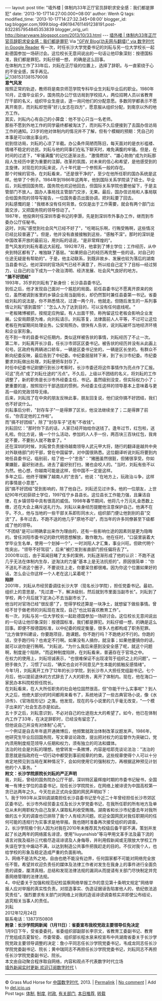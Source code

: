 --- layout: post title: "墙外楼 |
体制内33年正厅官员辞职求安全感：我们都是罪犯" date:
'2013-10-17T14:27:00.000+08:00' author: Wenh Q tags: modified\_time:
'2013-10-17T14:27:32.345+08:00' blogger\_id:
tag:blogger.com,1999:blog-4961947611491238191.post-8322857954845353839
blogger\_orig\_url: http://binaryware.blogspot.com/2013/10/33.html ---
[墙外楼 |
体制内33年正厅官员辞职求安全感：我们都是罪犯](http://feedproxy.google.com/~r/chinagfwblog/~3/TLHuwuaREuI/)
Via ["GFW Blog(功夫网与翻墙)" via 数字时代 in Google
Reader](https://www.blogger.com/blogger.g?blogID=4961947611491238191&pli=1)
有一次，时任长沙大学党委书记的刘耘与另一位大学校长一起赴德国参加一场研讨会。这位校长无意间说出的一句话让他印象深刻：按德国标准，我们都是罪犯。刘耘仔细一想，
的确是这么回事。\
在体制内工作了33年后，刘耘在正厅级的位置上，选择了辞职。与一直萦绕于心的不安全感，挥手再见。\
![1381531381579008](http://www.letscorp.net/lynn/wp-content/uploads/2013/10/1381531381579008.jpg)\
**意气风发**\
按照正常的轨迹，教师将是南京师范学院专科毕业生刘耘毕业后的职业。1980年10月，正值毕业前夕。国务院办公厅信访局到学校招人，两位招聘人员以省教育厅干部的名义，组织毕业生座谈，逐一询问他们的分配意愿。多数同学都表示不愿离开南京，而刘耘却觉得"好儿女志在四方"，愿意服从组织分配，到南京以外的地方工作。\
其实，刘耘内心有自己的小算盘：他不甘心只当一名老师。\
那些不愿到外地工作的同学最终都被淘汰了，而刘耘不久后便接到了去国办信访局工作的通知。23岁的他对体制内的情况并不了解，但有个模糊的预期：凭自己的本事是可以做出事业的。\
初到信访局，刘耘的心凉了半截。办公条件简陋而陈旧，每天面对的是衣衫褴褛、情绪不稳定的访民。刘耘与他的同事们在私下聊天时，难免满腹的牢骚。但是，在时间的过滤下，"牢骚满腹"的记忆逐渐淡去，"激情燃烧"、"雄心勃勃"成为刘耘那段人生经历中更为重要的注脚。改革的氛围，对未来的信心和希望，是他感受到的主旋律。对现在的刘耘来说，八十年代是一个参照系一般的存在。\
那个时候的官场，在刘耘看来，"还是很干净的"，至少在他所任职的国办系统是这样。他举了个例子。1984年到1986年这两年，他到国际关系学院读了硕士。毕业后，刘耘想回国务院，国务院也欢迎他回去，但国际关系学院也要他留下，于是主管部门不放人。国办人事局找主管部门交涉，无果。最后，国办信访局和人事局联合给国务院的领导写报告，一位国务委员出面协调，把刘耘要了回去。\
刘耘感慨的是："我根本没有任何背景。仅仅是出于工作需要，就会有两个部门出面交涉，又把国务院的领导惊动了。"\
1987年，他投奔时任深圳市委书记的李灏，先是到深圳市外事办工作，继而到市委办公厅任秘书。\
这时，刘耘"感觉到社会风气已经不好了"，"吃喝玩乐啊，行贿受贿啊，这些情况已经比较普遍了"。但是，他并没有直接接触到这些，"感触不深"。那时的深圳是中国改革开放的最前沿，用刘耘的话说，"是非常辉煌的"。\
意气风发的刘耘有着远大前程。1992年7月，他拿到了博士学位；工作经历，从中央到特区都有了，唯独缺了基层。"如果把自己的经历再完整一些的话，对自己的仕途无疑是有帮助的"。于是，他主动联系，到既非故乡、发展也较为落后的湖南当县委书记。他对深圳的官场风气已经不满意了，所以给自己定下了目标—经过努力，让自己的治下成为一个政治清明、经济发展、社会风气良好的地方。\
**"搞不好团结"**\
1993年，35岁的刘耘有了新身份：长沙县县委书记。\
到任之后，他才发现自己面对一个尴尬的局面。前任县委书记不愿离开原来的岗位，虽然被调到省里的乡镇企业局当副局长，却仍然暂时兼任县委第一书记。省委给刘耘的说法是，你不熟悉情况，过渡一两个月，他就走。但随后发生的一系列事情让刘耘"感到震惊"："怎么人为了达到目的，可以没有任何底线呢。"\
一老板赌博被抓，按规定应拘留。有人出面干预，称拘留这位老板会影响企业发展。公安局颇感为难，向刘耘请示。刘耘答复，法律面前人人平等，不过可让这位老板在拘留期间处理业务。公安局照办。很快有人告状，说刘耘破坏当地经济环境和企业家形象。\
在不到一年的县委书记任期内，类似这样被告状的事情，刘耘经历了不止一次。\
第二年，刘耘离开长沙县，任长沙市郊区区委书记。被告状的经历并没有从此画上句号。区政府有两辆进口轿车，一辆是区委书记坐的，一辆是区长坐的。有群众不断向纪委反映，最后告到了中纪委。中纪委层层转下来，到了长沙市纪委。市纪委要求刘耘做出处理，刘耘便把车封存了。\
时任中纪委书记尉健行到长沙考察时，长沙市委还将这件事情作为亮点作了汇报。\
可这"亮点"成了刘耘仕途的"污点"。不久后，上级以不团结的名义，将刘耘的工作调整了，新的职务是长沙市外经委主任、书记。虽然级别没变，但实际权力小了；更重要的是，按照现行干部选拔的惯例，外经委主任这样的领导基本上意味着与更高一级的党政领导无缘。\
后来，刘耘找了在中央的朋友反映此事，朋友回复说，他们说你搞不好团结，我们也不好说什么。\
刘耘事后分析，"封存车子"一是得罪了区长，他没法继续坐了；二是得罪了前任，"你否定他的工作啦"。\
而"搞不好团结"，除了"封存车子"还有"不收钱"。\
刘耘回忆："那时你下去的话，人家已经开始给你送钱了。逢年过节，红包啦，送礼啦。你比方说，搞一个什么活动，参加的人人手一份，两百块三百块红包，我肯定不要，不要别人就不敢拿了。"\
还在深圳的时候，刘耘曾负责接待越南领导人武元甲大将，随行的翻译是越共中央对外联络部门的干部，曾在中国留学，对中国很熟悉。这位翻译听说刘耘将要到内地任县委书记，临别前，给了他一个"忠告"："猪圈虽然很脏，但猪很享受。你如果嫌脏，最好别进去。进去了最好别打扫，猪也会咬人的。"当时，刘耘有些不以为然。他心想，你越南可能是这样，但中国不一定是这样。\
多年之后，他终于理解了越南人的"忠告"。他说："在地方上，玩政治斗争，这样的事情是小意思"。\
因"搞不好团结"受到影响的，除了他自己，刘耘还见过许多。他的一位朋友，上世纪90年代初获硕士学位，1997任宁乡县县长。这位县长工作能力强，且廉洁自律，在乡镇领导中具有很高的威信。1998年春节期间，他将几十万元礼金悉数上缴，还在大会上痛斥送礼行为。刘耘以亲身经历提醒他注意保护自己，他满不在乎。不久，他与当地的一些干部关系即形同水火，组织部门便让他到别的县"交流"了。多年过去，不跑不送的他几乎"原地不动"，而当年的许多同僚甚至下级都成了他的领导。\
"不团结"是可以明确拿出来作为理由的，还有一些影响仕途的因素则是更为隐晦的。曾任浏阳市委书记的欧代明思想解放，敢作敢为。他在任时，"口袋里装着大学毕业生名单，使用一个划掉一个"，一时浏阳人才汇集，事业兴旺。但欧代明个性突出，"领导不好驾驭"，后来"被打发到省直部门担任偏将去了"。\
2000年以后，由于耳闻目睹了太多的案例，刘耘逐渐形成了他的认识：不跑不送几乎无法在体制内生存，逆淘汰的力量"基本上是无法抗拒的"。原因很简单："你不送礼不进这个圈子，不要说往上走，你要呆住都很难。因为你这个位置如果好的话，怎么会让你这样一个人老在这儿呆着呢？"\
**陷阱**\
2001年，刘耘从市经贸委调往长沙大学（现名长沙学院），担任党委书记。最初，组织上的意思是，"先过渡一下，解决级别，然后就到市里面当副市长"。刘耘到了学校，两个月后就下定决心不去当副市长了。\
他当时对官场已经"很反感"了，觉得学校还算是一块净土，就想留下做些事情。曾经不甘于做老师的刘耘现在发现，自己"也比较喜欢教育工作"。\
有一次，刘耘与另一位大学校长一起赴德国参加一场研讨会。这位校长无意间说出的一句话让他印象深刻：按德国标准，我们都是罪犯。刘耘仔细一想，的确是这么回事。即便不按德国标准，以中纪委的规定衡量，很多人也都构成了职务犯罪。\
"比方做学科建设，你要跑项目，跑课题。你不跑行吗？不跑绝对不行的。你跑的话，空手跑行吗？也肯定不行啊。如果没有人搞你，就没事；如果他要搞你的话，就可以说你是行贿啊。"刘耘说，"为什么我后来感到没安全感了呢，就这个问题啊，制度是个陷阱。"而这种制度陷阱，在刘耘看来，普遍存在于官场之中。\
在权力的使用上，刘耘坦诚表示，"也很难保证不出现凌驾于组织之上的问题"。一把手做久了，习惯了以后，"确实也会对不同意见产生本能的抵触反感情绪"。\
今年1月，刘耘离开工作了12年的长沙学院，到长沙市人大担任党组副书记。七个月后，他以提前退休的方式辞去了人大的职务，离开了体制内。现在，他在海口一家民办本科院校担任院长。\
在刘耘看来，在人大所任职务的社会地位固然很高，但"你能干什么实事呢"？到人大之后，他绝大部分的时间都用来看书了，系统地读了一些古典官场小说，像《水浒传》、《官场现形记》之类。他发现，现在的与小说里的几乎毫无改变，"一个模子出来的";社会生态亦是如此。\
五十岁之后，刘耘意识到，不必对自己的仕途抱太大的希望了。如今，他已在体制内工作了33年，在决定辞职时，已经没有留恋了。\
但他说自己并没有对体制"心死"。\
一个例证是自去年年底开通微博后，他频繁就政治体制改革议题发声。1986年，他研究生毕业后回国务院，写文章谈论政改，提出把对权力的监督作为突破口，党内须用制度规范领导人任期和权力，须有独立的司法和媒体。\
法治的社会是刘耘的理想。他曾转发一条微博，内容是哈耶克谈论法治："法治的意思就是指政府在一切行动中都受到事前规章的约束。这些规章使得个人可以十分肯定地预见到当局在某种情况下，会如何使用它的强制权力，再根据这种预见计划他的个人事务。"\
**附文：长沙学院原院长刘耘的严正声明**\
我，刘耘，曾经的国务院办公厅干部，深圳特区最辉煌时期的市委书记秘书，全国唯一有博士学位的县委书记，现任长沙学院院长，在网络上被诽谤为中国高校第一贪已达两年之久。今天在此正式向全国的网民声明如下：\
1，我于1993年从深圳调湖南担任长沙县委书记至今近二十年曾经担任长沙市郊区区委书记，长沙市外经贸委主任及长沙大学党委书记，在我所任职的所有地方及单位从未利用职权为自己及家人谋取私利收受贿赂。湖南省和长沙市纪委去年对我所做的五十天的调查也已排除了我个人有经济问题。欢迎全国网民对我任职期间的任何可能的违规行为实事求是地举报。我也随时准备再次接受组织的调查。\
2，长沙学院极个别人因为对我在2010年未推荐其为校级后备干部不满，策划并发起了长达两年的网络匿名诽谤，使用"liuyunshisb"等马甲用文革手法及最下流的语言对我及祖孙三代极尽造谣诽谤及人身侮辱，并利用假新闻或无限放大学校工作失误在学生中煽动不满，以达到制造公共事件把我赶走的目的。不仅对我个人，也给学校的形象及稳定造成严重的负面影响。\
3，网络不是法外之地，自由也绝不能没有边界，任何国家都不可能对网络完全放任不管。希望并欢迎负责任的媒体及法律工作者对发生在我身上的事件进行全面负责的调查，厘清真相，总结和发现法律法规的漏洞从而提请有关部门尽快制定并完善网络管理的法律法规。\
4，中纪委关于加强和规范纪检监察网络举报工作的意见第十条明文规定"网络举报人应对举报的真实性负责。对捏造事实、伪造证据诬告陷害他人的，依纪依法追究责任"。强烈要求有关部门对网络上对我的造谣诽谤调查核实并即使公布结论，追究相关当事人的责任。\
刘耘\
2012年12月24日\
联系电话：13873150808\
**附录：长沙学院网新闻（1月11日）：省委宣布我校党政主要领导任免决定**\
1月9日下午，受省委委托，省委组织部副部长李宗文，省教育工委副书记、教育厅党组成员夏智伦，市委常委、组织部长程水泉来校宣布中共湖南省委关于长沙学院党政主要领导调整的决定：詹小平同志任长沙学院党委书记，韦成龙同志任长沙学院党委副书记、院长；黄中瑞同志不再担任长沙学院党委书记，刘耘同志不再担任长沙学院党委副书记、院长。\
本文由自动聚合程序取自网络，内容和观点不代表数字时代立场\
[墙外新闻实时更新 欢迎订阅数字时代](http://eepurl.com/msuvD) \

* * * * *

© Grass Mud Horse for
[中国数字时代](http://chinadigitaltimes.net/chinese), 2013. |
[Permalink](http://chinadigitaltimes.net/chinese/2013/10/%E5%A2%99%E5%A4%96%E6%A5%BC-%E4%BD%93%E5%88%B6%E5%86%8533%E5%B9%B4%E6%AD%A3%E5%8E%85%E5%AE%98%E5%91%98%E8%BE%9E%E8%81%8C%E6%B1%82%E5%AE%89%E5%85%A8%E6%84%9F%EF%BC%9A%E6%88%91%E4%BB%AC%E9%83%BD/)
| [No
comment](http://chinadigitaltimes.net/chinese/2013/10/%E5%A2%99%E5%A4%96%E6%A5%BC-%E4%BD%93%E5%88%B6%E5%86%8533%E5%B9%B4%E6%AD%A3%E5%8E%85%E5%AE%98%E5%91%98%E8%BE%9E%E8%81%8C%E6%B1%82%E5%AE%89%E5%85%A8%E6%84%9F%EF%BC%9A%E6%88%91%E4%BB%AC%E9%83%BD/#comments)
| Add to
[del.icio.us](http://del.icio.us/post?url=http://chinadigitaltimes.net/chinese/2013/10/%E5%A2%99%E5%A4%96%E6%A5%BC-%E4%BD%93%E5%88%B6%E5%86%8533%E5%B9%B4%E6%AD%A3%E5%8E%85%E5%AE%98%E5%91%98%E8%BE%9E%E8%81%8C%E6%B1%82%E5%AE%89%E5%85%A8%E6%84%9F%EF%BC%9A%E6%88%91%E4%BB%AC%E9%83%BD/&title=%E5%A2%99%E5%A4%96%E6%A5%BC%20%7C%20%E4%BD%93%E5%88%B6%E5%86%8533%E5%B9%B4%E6%AD%A3%E5%8E%85%E5%AE%98%E5%91%98%E8%BE%9E%E8%81%8C%E6%B1%82%E5%AE%89%E5%85%A8%E6%84%9F%EF%BC%9A%E6%88%91%E4%BB%AC%E9%83%BD%E6%98%AF%E7%BD%AA%E7%8A%AF)
\
 Post tags:
[体制](http://chinadigitaltimes.net/chinese/tag/%E4%BD%93%E5%88%B6/?category=10466),
[制度](http://chinadigitaltimes.net/chinese/tag/%E5%88%B6%E5%BA%A6/?category=10466),
[时政](http://chinadigitaltimes.net/chinese/tag/%E6%97%B6%E6%94%BF/?category=10466),
[有关部门](http://chinadigitaltimes.net/chinese/tag/%E6%9C%89%E5%85%B3%E9%83%A8%E9%97%A8/?category=10466),
[本日推荐](http://chinadigitaltimes.net/chinese/tag/%E6%9C%AC%E6%97%A5%E6%8E%A8%E8%8D%90/?category=10466),
[转载](http://chinadigitaltimes.net/chinese/tag/%E8%BD%AC%E8%BD%BD/?category=10466)
